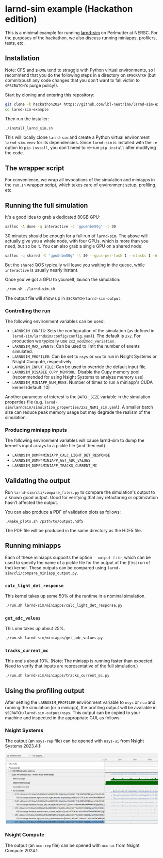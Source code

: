 # larnd-sim example (Hackathon edition)

This is a minimal example for running [larnd-sim](https://github.com/DUNE/larnd-sim) on Perlmutter at NERSC. For the purposes of the hackathon, we also discuss running miniapps, profilers, tests, etc.

## Installation

Note: CFS and `$HOME` tend to struggle with Python virtual environments, so I recommend that you do the following steps in a directory on `$PSCRATCH` (but commit/push any code changes that you don't want to fall victim to `$PSCRATCH`'s purge policy!).

Start by cloning and entering this repository:

``` bash
git clone -b hackathon2024 https://github.com/lbl-neutrino/larnd-sim-example.git
cd larnd-sim-example
```

Then run the installer:

``` bash
./install_larnd_sim.sh
```

This will locally clone `larnd-sim` and create a Python virtual environment `larnd-sim.venv` for its dependencies. Since `larnd-sim` is installed with the `-e` option to `pip install`, you don't need to re-run `pip install` after modifying the code.

## The wrapper script

For convenience, we wrap all invocations of the simulation and miniapps in the `run.sh` wrapper script, which takes care of environment setup, profiling, etc.

## Running the full simulation

It's a good idea to grab a dedicated 80GB GPU:

``` bash
salloc -A dune -q interactive -C 'gpu&hbm80g' -t 30
```

30 minutes should be enough for a full run of `larnd-sim`. The above will actually give you a whole node, with four GPUs, which is more than you need, but so be it. You can also grab a single GPU on a shared node:


``` bash
salloc -q shared -C 'gpu&hbm80g' -t 30 --gpus-per-task 1 --ntasks 1 -A dune_g
```

But the `shared` QOS typically will leave you waiting in the queue, while `interactive` is usually nearly instant.

Once you've got a GPU to yourself, launch the simulation:

``` bash
./run.sh ./larnd-sim.sh
```

The output file will show up in `$SCRATCH/larnd-sim-output`.

### Controlling the run

The following environment variables can be used:

- `LARNDSIM_CONFIG`: Sets the configuration of the simulation (as defined in `larnd-sim/larndsim/config/config.yaml`). The default is `2x2`. For production we typically use `2x2_mod2mod_variation`.
- `LARNDSIM_MAX_EVENTS`: Can be used to limit the number of events simulated.
- `LARNDSIM_PROFILER`: Can be set to `nsys` or `ncu` to run in Nsight Systems or Nsight Compute, respectively
- `LARNDSIM_INPUT_FILE`: Can be used to override the default input file.
- `LARNDSIM_DISABLE_CUPY_MEMPOOL`: Disable the Cupy memory pool (recommended for using Nsight Systems to analyze memory use)
- `LARNDSIM_MINIAPP_NUM_RUNS`: Number of times to run a miniapp's CUDA kernel (default: 10)

Another parameter of interest is the `BATCH_SIZE` variable in the simulation properties file (e.g. `larnd-sim/larndsim/simulation_properties/2x2_NuMI_sim.yaml`). A smaller batch size can reduce peak memory usage but may degrade the realism of the simulation.

### Producing miniapp inputs

The following environment variables will cause larnd-sim to dump the kernel's input arrays to a pickle file (and then exit).

- `LARNDSIM_DUMP4MINIAPP_CALC_LIGHT_DET_RESPONSE`
- `LARNDSIM_DUMP4MINIAPP_GET_ADC_VALUES`
- `LARNDSIM_DUMP4MINIAPP_TRACKS_CURRENT_MC`

## Validating the output

Run `larnd-sim/cli/compare_files.py` to compare the simulation's output to a known good output. Good for verifying that any refactoring or optimization hasn't affected the output.

You can also produce a PDF of validation plots as follows:

```
./make_plots.sh /path/to/output.hdf5
```

The PDF file will be produced in the same directory as the HDF5 file.

## Running miniapps

Each of these miniapps supports the option `--output-file`, which can be used to specify the name of a pickle file for the output of the (first run of the) kernel. These outputs can be compared using `larnd-sim/cli/compare_miniapp_output.py`.

### `calc_light_det_response`

This kernel takes up some 50% of the runtime in a nominal simulation.

``` bash
./run.sh larnd-sim/miniapps/calc_light_det_response.py
```

### `get_adc_values`

This one takes up about 25%.

``` bash
./run.sh larnd-sim/miniapps/get_adc_values.py
```

### `tracks_current_mc`

This one's about 10%. (Note: The miniapp is running faster than expected. Need to verify that inputs are representative of the full simulation.)

``` bash
./run.sh larnd-sim/miniapps/tracks_current_mc.py
```

## Using the profiling output

After setting the `LARNDSIM_PROFILER` environment variable to `nsys` or `ncu` and running the simulation (or a miniapp), the profiling output will be available in `$SCRATCH/larnd-sim-output/nsys`. This output can be copied to your machine and inspected in the appropriate GUI, as follows:

### Nsight Systems

The output (an `nsys-rep` file) can be opened with `nsys-ui` from Nsight Systems 2023.4.1:

![NSight Systems screenshot](assets/nsight_systems.png)

### Nsight Compute

The output (an `ncu-rep` file) can be opened with `ncu-ui` from Nsight Compute 2024.1.
